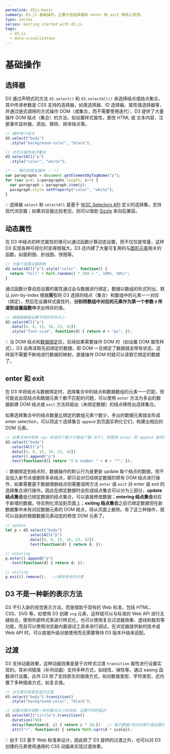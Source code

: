```yaml
---
permalink: d3js-basic
summary: D3.js 基础操作，主要介绍选择器和 enter 和 exit 等核心思想。
type: series
series: Getting started with d3.js
tags:
  - d3.js
  - data-visualization
---
```

# 基础操作

## 选择器
D3 通过声明式的方法 `d3.select()` 和 `d3.selectAll()` 来选择结点或结点集合，其中传递参数是 CSS 支持的选择器，如类选择器、ID 选择器、属性值选择器等，并通过链式调用的方式操作 DOM（或集合，而不需要使用迭代），D3 提供了大量操作 DOM 结点（集合）的方法，如设置样式属性，更改 HTML 或 文本内容，注册事件监听器，添加、移除、排序结点等。

```js
// 操作单个结点
d3.select("body")
  .style("background-color", "black");

// 也可以操作结点集合
d3.selectAll("p")
  .style("color", "white");

/*--- 等价的原生操作 ---*/
var paragraphs = document.getElementByTagName("p");
for (var i=0; i<paragraphs.length; i++) {
  var paragraph = paragraph.item(i);
  paragraph.style.setProperty("color", "white");
}
```

:bulb: 选择器 `select` 和 `selectAll` 是基于 [W3C Selectors API](https://www.w3.org/TR/selectors-api/) 定义的选择集，支持现代浏览器；如果浏览器比较老旧，则可以借助 [Sizzle](http://sizzlejs.com/) 来向后兼容。

## 动态属性
在 D3 中结点的样式属性的值可以通过函数计算动态设置，而不仅仅是常量，这样 D3 实现各种可视化时变得很强大。D3 还内建了大量可复用的与[图形元素](https://github.com/d3/d3-shape)相关的函数，如面积图、折线图、饼图等。

```js
// 为每个段落设置颜色
d3.selectAll("p").style("color", function() {
  return "hsl(" + Math.random() * 360 + ", 100%, 50%)";
}
```

通过函数计算动态设置的属性通过会与数据进行绑定，数据以数组的形式列出，默认 join-by-index 根据**索引**将 D3 选择的结点（集合）和数组中的元素一一对应（绑定），然后在设置样式属性时，**分别将数组中对应的元素作为第一个参数 `d` 传递到设置函数中**求出特异的值。

```js
// 根据数据值设置不同的字体大小
d3.selectAll("p")
  .data([4, 8, 15, 16, 23, 42])
  .style("font-size", function(d) { return d + "px"; });
```

:bulb: 当 DOM 结点和[数据绑定](https://bost.ocks.org/mike/join/)后，后续如果需要操作 DOM 时（如设置 DOM 属性样式），D3 会再读取先前绑定的数据，即 DOM 一旦绑定了数据就会带有状态，这样就不需要不断地进行数据的映射，直接操作 DOM 时就可以读取它绑定的数据了。

## enter 和 exit
在 D3 中将结点与数据绑定时，选择集合中的结点和数据数组的元素一一匹配，但可能会出现结点和数据元素个数不匹配的问题，可以使用 `enter` 方法为多出的数据新建 DOM 结点或 `exit` 方法将超出（未绑定数据）的结点移除出选择集合。

如果选择集合中的结点数量比绑定的数组元素个数少，多出的数据元素就会形成 enter selection，可以将这个选择集合 `append` 到页面实例化它们，构建出相应的 DOM 元素。

```js
// 如果文档中原有 <p> 标签的个数少于数组个数（6个），则使用 enter 和 append 操作来补齐 DOM 元素
d3.select("body")
  .selectAll("p")
  .data([4, 8, 15, 16, 23, 42])
  .enter().append("p")
  .text(function(d){ return "I'm number " + d + "!"; });
```

:bulb: 数据绑定到结点时，数据操作的默认行为是更新 update 每个结点的数据，但不会加入新节点或删除多余结点，即只会对已经绑定数据的原有 DOM 结点进行操作，如果需要基于数据增删结点则需要调用方法 `enter` 或 `exit` 对 enter 或 exit 的选择集合进行操作。因此在绑定数据时会形成结点集合可以分为三部分，**update 结点集合**是已绑定数据的结点集合，可以直接修改数据；**entering 结点集合**对应于新增的数据，待实例化添加到页面上；**exiting 结点集合**之前已绑定数据但在新数据集中未有对应数据元素的 DOM 结点，待从页面上删除。有了这三种操作，就可以自由的根据数据元素动态的修改 DOM 元素了。

```js
// update
let p = d3.select("body")
          .selectAll("p")
          .data([4, 8, 15, 16, 23, 42])
          .text(function(d) { return d; });

// entering
p.enter().append("p")
  .text(function(d) { return d; });

// exiting
p.exit().remove();   //移除多余的元素
```

## D3 不是一种新的表示方法
D3 不引入新的视觉表示方法，而是借助于现有的 Web 标准，包括 HTML、CSS、SVG 等，如使用 D3 创建 `svg` 元素，这样就可以与标准的 Web API 进行无缝结合，使用外部样式表进行样式化，也可以使用复合过滤器效果、虚线和裁剪等功能，而且可以使用浏览器内置调试工具来进行调试，在浏览器提供新的技术或 Web API 时，可以直接升级对接使用而无需要等待 D3 版本升级来适配。

## 过渡
D3 支持动画效果，这种动画效果是基于对样式过渡 `transition` 属性进行设置实现的。其补间插值（补间动画）支持多种方式，如线性、弹性等，通过 easing 函数进行设置。此外 D3 除了支持原生的插值方式，如对数值类型、字符类型，还内置了多种插值方式，如复合值。

```js
// 对元素的背景色进行过渡
d3.select("body").transition()
  .style("background-color", "black");

// 在散点图中调整一系列散点大小的动效，设置不同的延迟
d3.selectAll("circle").transition()
  .duration(750)
  .delay(function(d, i) { return i * 10;})   // 基于数据/结点的索引值设置动效的延迟
  .attr("r", function(d) { return Math.sqrt(d * scale});
```

:bulb: 由于 D3 基于 Web 标准来设计，因此除了 D3 提供的过渡之外，也可以对 D3 创建的元素使用通用的 CSS 动画来实现过渡效果。